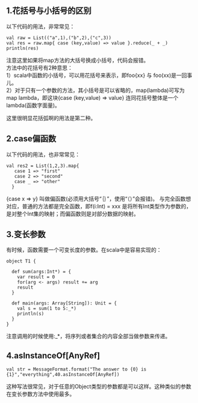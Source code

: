 ## 1.花括号与小括号的区别
以下代码的用法，非常常见：  

```
val raw = List(("a",1),("b",2),("c",3))
val res = raw.map{ case (key,value) => value }.reduce(_ + _)
println(res)
```  

注意这里如果将map方法的大括号换成小括号，代码会报错。  
方法中的花括号有2种意思：  
1）scala中函数的小括号，可以用花括号来表示，即foo{xx} 与 foo(xx)是一回事儿。  
2）对于只有一个参数的方法，其小括号是可以省略的，map(lambda)可写为 map lambda，即这块{case (key,value) => value} 连同花括号整体是一个lambda(函数字面量)。  


这里很明显花括弧啊的用法是第二种。  

## 2.case偏函数
以下代码的用法，也非常常见：  

```
val res2 = List(1,2,3).map{
   case 1 => "first"
   case 2 => "second"
   case _ => "other"
  }
```  

{case x => y} 叫做偏函数(必须用大括号“｛｝”，使用“（）”会报错)。 与完全函数想对应，普通的方法都是完全函数，即f(i:Int) = xxx 是将所有Int类型作为参数的，是对整个Int集的映射；而偏函数则是对部分数据的映射。  

## 3.变长参数
有时候，函数需要一个可变长度的参数。在scala中是容易实现的：  

```
object T1 {

  def sum(args:Int*) = {
    var result = 0
    for(arg <- args) result += arg
    result
  }

  def main(args: Array[String]): Unit = {
    val s = sum(1 to 5:_*)
    println(s)
  }
}
```  

注意调用的时候使用:_*，将序列或者集合的内容全部当做参数来传递。  

## 4.asInstanceOf[AnyRef]  

```
val str = MessageFormat.format("The answer to {0} is {1}","everything",40.asInstanceOf[AnyRef])
```  

这种写法很常见，对于任意的Object类型的参数都是可以这样。这种类似的参数在变长参数方法中使用最多。  